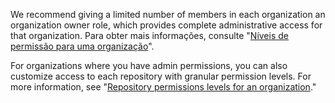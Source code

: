 We recommend giving a limited number of members in each organization an organization owner role, which provides complete administrative access for that organization. Para obter mais informações, consulte "[Níveis de permissão para uma organização](/organizations/managing-peoples-access-to-your-organization-with-roles/permission-levels-for-an-organization)".

For organizations where you have admin permissions, you can also customize access to each repository with granular permission levels. For more information, see "[Repository permissions levels for an organization](/organizations/managing-access-to-your-organizations-repositories/repository-permission-levels-for-an-organization)."
